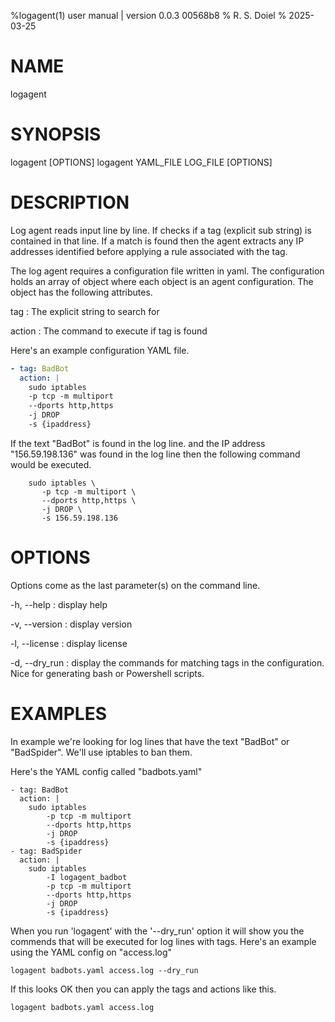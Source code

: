 %logagent(1) user manual | version 0.0.3 00568b8
% R. S. Doiel
% 2025-03-25

# NAME

logagent

# SYNOPSIS

logagent [OPTIONS]
logagent YAML_FILE LOG_FILE [OPTIONS]

# DESCRIPTION

Log agent reads input line by line. If checks if a tag (explicit sub string)
is contained in that line. If a match is found then the agent extracts any
IP addresses identified before applying a rule associated with the tag.

The log agent requires a configuration file written in yaml. The configuration
holds an array of object where each object is an agent configuration. The
object has the following attributes.

tag
: The explicit string to search for

action
: The command to execute if tag is found

Here's an example configuration YAML file.

~~~yaml
- tag: BadBot
  action: |
    sudo iptables
    -p tcp -m multiport
    --dports http,https
    -j DROP
    -s {ipaddress}
~~~

If the text "BadBot" is found in the log line. and the IP address "156.59.198.136" was found in the log line then the following command would be executed.

~~~shell
    sudo iptables \
       -p tcp -m multiport \
       --dports http,https \
       -j DROP \
       -s 156.59.198.136
~~~

# OPTIONS

Options come as the last parameter(s) on the command line.

-h, --help
: display help

-v, --version
: display version

-l, --license
: display license

-d, --dry_run
: display the commands for matching tags in the configuration. Nice
for generating bash or Powershell scripts.

# EXAMPLES

In example we're looking for log lines that have the text "BadBot"
or "BadSpider". We'll use iptables to ban them.

Here's the YAML config called "badbots.yaml"

~~~
- tag: BadBot
  action: |
    sudo iptables
        -p tcp -m multiport
        --dports http,https
        -j DROP
        -s {ipaddress}
- tag: BadSpider
  action: |
    sudo iptables
        -I logagent_badbot
        -p tcp -m multiport
        --dports http,https
        -j DROP
        -s {ipaddress}
~~~

When you run 'logagent' with the '--dry_run' option it
will show you the commends that will be executed for log lines
with tags. Here's an example using the YAML config on "access.log"

~~~
logagent badbots.yaml access.log --dry_run
~~~

If this looks OK then you can apply the tags and actions like this.

~~~
logagent badbots.yaml access.log
~~~



